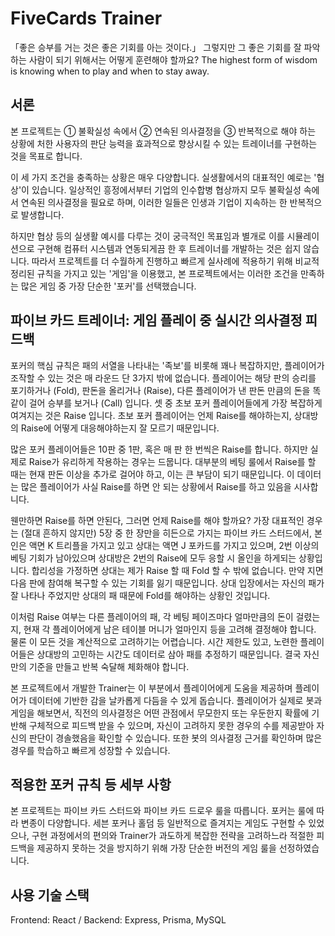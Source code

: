 # FiveCards Trainer

「좋은 승부를 거는 것은 좋은 기회를 아는 것이다.」 그렇지만 그 좋은 기회를 잘 파악하는 사람이 되기 위해서는 어떻게 훈련해야 할까요? 
The highest form of wisdom is knowing when to play and when to stay away.

## 서론

본 프로젝트는 ① 불확실성 속에서 ② 연속된 의사결정을 ③ 반복적으로 해야 하는 상황에 처한 사용자의 판단 능력을 효과적으로 향상시킬 수 있는 트레이너를 구현하는 것을 목표로 합니다.

이 세 가지 조건을 충족하는 상황은 매우 다양합니다. 실생활에서의 대표적인 예로는 '협상'이 있습니다. 일상적인 흥정에서부터 기업의 인수합병 협상까지 모두 불확실성 속에서 연속된 의사결정을 필요로 하며, 이러한 일들은 인생과 기업이 지속하는 한 반복적으로 발생합니다.

하지만 협상 등의 실생활 예시를 다루는 것이 궁극적인 목표임과 별개로 이를 시뮬레이션으로 구현해 컴퓨터 시스템과 연동되게끔 한 후 트레이너를 개발하는 것은 쉽지 않습니다. 따라서 프로젝트를 더 수월하게 진행하고 빠르게 실사례에 적용하기 위해 비교적 정리된 규칙을 가지고 있는 '게임'을 이용했고, 본 프로젝트에서는 이러한 조건을 만족하는 많은 게임 중 가장 단순한 '포커'를 선택했습니다.

## 파이브 카드 트레이너: 게임 플레이 중 실시간 의사결정 피드백

포커의 핵심 규칙은 패의 서열을 나타내는 '족보'를 비롯해 꽤나 복잡하지만, 플레이어가 조작할 수 있는 것은 매 라운드 단 3가지 밖에 없습니다. 플레이어는 해당 판의 승리를 포기하거나 (Fold), 판돈을 올리거나 (Raise), 다른 플레이어가 낸 판돈 만큼의 돈을 똑같이 걸어 승부를 보거나 (Call) 입니다. 셋 중 초보 포커 플레이어들에게 가장 복잡하게 여겨지는 것은 Raise 입니다. 초보 포커 플레이어는 언제 Raise를 해야하는지, 상대방의 Raise에 어떻게 대응해야하는지 잘 모르기 때문입니다.

많은 포커 플레이어들은 10판 중 1판, 혹은 매 판 한 번씩은 Raise를 합니다. 하지만 실제로 Raise가 유리하게 작용하는 경우는 드뭅니다. 대부분의 베팅 룰에서 Raise를 할 때는 현재 판돈 이상을 추가로 걸어야 하고, 이는 큰 부담이 되기 때문입니다. 이 데이터는 많은 플레이어가 사실 Raise를 하면 안 되는 상황에서 Raise를 하고 있음을 시사합니다.

웬만하면 Raise를 하면 안된다, 그러면 언제 Raise를 해야 할까요? 가장 대표적인 경우는 (절대 흔하지 않지만) 5장 중 한 장만을 히든으로 가지는 파이브 카드 스터드에서, 본인은 액면 K 트리플을 가지고 있고 상대는 액면 J 포카드를 가지고 있으며, 2번 이상의 베팅 기회가 남아있으며 상대방은 2번의 Raise에 모두 응할 시 올인을 하게되는 상황입니다. 합리성을 가정하면 상대는 제가 Raise 할 때 Fold 할 수 밖에 없습니다. 만약 지면 다음 판에 참여해 복구할 수 있는 기회를 잃기 때문입니다. 상대 입장에서는 자신의 패가 잘 나타나 주었지만 상대의 패 때문에 Fold를 해야하는 상황인 것입니다.

이처럼 Raise 여부는 다른 플레이어의 패, 각 베팅 페이즈마다 얼마만큼의 돈이 걸렸는지, 현재 각 플레이어에게 남은 테이블 머니가 얼마인지 등을 고려해 결정해야 합니다. 물론 이 모든 것을 계산적으로 고려하기는 어렵습니다. 시간 제한도 있고, 노련한 플레이어들은 상대방의 고민하는 시간도 데이터로 삼아 패를 추정하기 때문입니다. 결국 자신만의 기준을 만들고 반복 숙달해 체화해야 합니다.

본 프로젝트에서 개발한 Trainer는 이 부분에서 플레이어에게 도움을 제공하며 플레이어가 데이터에 기반한 감을 날카롭게 다듬을 수 있게 돕습니다. 플레이어가 실제로 봇과 게임을 해보면서, 직전의 의사결정은 어떤 관점에서 무모한지 또는 우둔한지 확률에 기반해 구체적으로 피드백 받을 수 있으며, 자신이 고려하지 못한 경우의 수를 제공받아 자신의 판단이 경솔했음을 확인할 수 있습니다. 또한 봇의 의사결정 근거를 확인하며 많은 경우를 학습하고 빠르게 성장할 수 있습니다.

## 적용한 포커 규칙 등 세부 사항
본 프로젝트는 파이브 카드 스터드와 파이브 카드 드로우 룰을 따릅니다. 포커는 룰에 따라 변종이 다양합니다. 세븐 포커나 홀덤 등 일반적으로 즐겨지는 게임도 구현할 수 있었으나, 구현 과정에서의 편의와 Trainer가 과도하게 복잡한 전략을 고려하느라 적절한 피드백을 제공하지 못하는 것을 방지하기 위해 가장 단순한 버전의 게임 룰을 선정하였습니다.

## 사용 기술 스택
Frontend: React / Backend: Express, Prisma, MySQL
